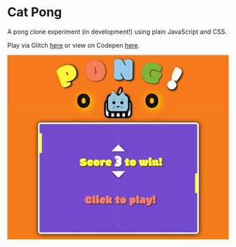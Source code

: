 # Cat Pong
A pong clone experiment (in development!) using plain JavaScript and CSS.

Play via Glitch [here](https://cat-pong.glitch.me/) or view on Codepen [here](https://codepen.io/denismcdonald/full/JvaBNM/).

![Screenshot](https://github.com/denismcdonald/Cat-Pong/blob/master/Capture.JPG)

